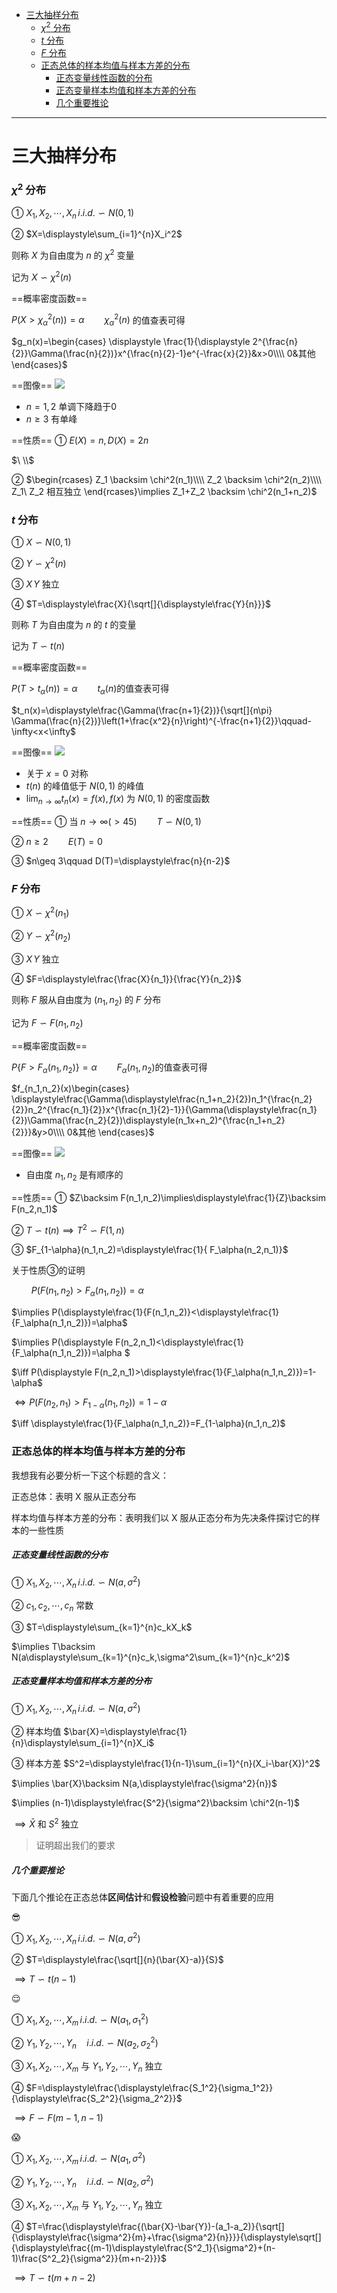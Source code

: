 - [三大抽样分布](#三大抽样分布)
    - [$\chi^2$ 分布](#chi2-分布)
    - [$t$ 分布](#t-分布)
    - [$F$ 分布](#f-分布)
    - [正态总体的样本均值与样本方差的分布](#正态总体的样本均值与样本方差的分布)
        - [正态变量线性函数的分布](#正态变量线性函数的分布)
        - [正态变量样本均值和样本方差的分布](#正态变量样本均值和样本方差的分布)
        - [几个重要推论](#几个重要推论)

---

# 三大抽样分布
### $\chi^2$ 分布
① $X_1,X_2,\cdots,X_n\,i.i.d.\backsim N(0,1)$

② $X=\displaystyle\sum_{i=1}^{n}X_i^2$

则称 $X$ 为自由度为 $n$ 的 $\chi^2$ 变量

记为 $X\backsim \chi^2(n)$

==概率密度函数==

$P(X>\chi^2_\alpha(n))=\alpha \qquad \chi^2_\alpha(n)$ 的值查表可得  

$g_n(x)=\begin{cases}
\displaystyle \frac{1}{\displaystyle 2^{\frac{n}{2}}\Gamma(\frac{n}{2})}x^{\frac{n}{2}-1}e^{-\frac{x}{2}}&x>0\\\\
0&其他
\end{cases}$

==图像==
![](image/2021-11-18-18-12-52.png)
* $n=1,2$ 单调下降趋于0
* $n\geq 3$ 有单峰

==性质==
① $E(X)=n,D(X)=2n$

$\ \\$

② $\begin{rcases}
Z_1 \backsim \chi^2(n_1)\\\\
Z_2 \backsim \chi^2(n_2)\\\\
Z_1\ Z_2 相互独立
\end{rcases}\implies Z_1+Z_2 \backsim \chi^2(n_1+n_2)$

### $t$ 分布
① $X\backsim N(0,1)$

② $Y\backsim \chi^2(n)$

③ $X\,Y$ 独立

④ $T=\displaystyle\frac{X}{\sqrt[]{\displaystyle\frac{Y}{n}}}$

则称 $T$ 为自由度为 $n$ 的 $t$ 的变量

记为 $T\backsim t(n)$

==概率密度函数==

$P(T>t_\alpha(n))=\alpha\qquad t_\alpha(n)$的值查表可得

$t_n(x)=\displaystyle\frac{\Gamma(\frac{n+1}{2})}{\sqrt[]{n\pi} \Gamma(\frac{n}{2})}\left(1+\frac{x^2}{n}\right)^{-\frac{n+1}{2}}\qquad-\infty<x<\infty$

==图像==
![](image/2021-11-18-21-06-48.png)
* 关于 $x=0$ 对称
* $t(n)$ 的峰值低于 $N(0,1)$ 的峰值
* $\displaystyle\lim_{{n}\to{\infty}}t_n(x)=f(x),f(x)$ 为 $N(0,1)$ 的密度函数

==性质==
① 当 $n\to\infty(>45)\qquad T\backsim N(0,1)$ 

② $n\geq 2\qquad E(T)=0$

③ $n\geq 3\qquad D(T)=\displaystyle\frac{n}{n-2}$
 
### $F$ 分布
① $X\backsim\chi^2(n_1)$

② $Y\backsim\chi^2(n_2)$

③ $X\,Y$ 独立

④ $F=\displaystyle\frac{\frac{X}{n_1}}{\frac{Y}{n_2}}$

则称 $F$ 服从自由度为 $(n_1,n_2)$ 的 $F$ 分布

记为 $F\backsim F(n_1,n_2)$

==概率密度函数==

$P\{F>F_\alpha(n_1,n_2)\}=\alpha\qquad F_\alpha(n_1,n_2)$的值查表可得

$f_{n_1,n_2}(x)\begin{cases}
\displaystyle\frac{\Gamma(\displaystyle\frac{n_1+n_2}{2})n_1^{\frac{n_2}{2}}n_2^{\frac{n_1}{2}}x^{\frac{n_1}{2}-1}}{\Gamma(\displaystyle\frac{n_1}{2})\Gamma(\frac{n_2}{2})\displaystyle(n_1x+n_2)^{\frac{n_1+n_2}{2}}}&y>0\\\\
0&其他
\end{cases}$

==图像==
![](image/2021-11-18-21-47-05.png)
* 自由度 $n_1,n_2$ 是有顺序的

==性质==
① $Z\backsim F(n_1,n_2)\implies\displaystyle\frac{1}{Z}\backsim F(n_2,n_1)$

② $T\backsim t(n)\implies T^2\backsim F(1,n)$

③ $F_{1-\alpha}(n_1,n_2)=\displaystyle\frac{1}{ F_\alpha(n_2,n_1)}$

关于性质③的证明

$\qquad P(F(n_1,n_2)>F_\alpha(n_1,n_2))=\alpha$

$\implies P(\displaystyle\frac{1}{F(n_1,n_2)}<\displaystyle\frac{1}{F_\alpha(n_1,n_2)})=\alpha$

$\implies P(\displaystyle F(n_2,n_1)<\displaystyle\frac{1}{F_\alpha(n_1,n_2)})=\alpha $

$\iff P(\displaystyle F(n_2,n_1)>\displaystyle\frac{1}{F_\alpha(n_1,n_2)})=1-\alpha$

$\iff P(\displaystyle F(n_2,n_1)>\displaystyle F_{1-\alpha}(n_1,n_2))=1-\alpha$

$\iff \displaystyle\frac{1}{F_\alpha(n_1,n_2)}=F_{1-\alpha}(n_1,n_2)$

### 正态总体的样本均值与样本方差的分布
我想我有必要分析一下这个标题的含义：

正态总体：表明 X 服从正态分布

样本均值与样本方差的分布：表明我们以 X 服从正态分布为先决条件探讨它的样本的一些性质

##### 正态变量线性函数的分布
① $X_1,X_2,\cdots,X_n\,i.i.d.\backsim N(a,\sigma^2)$

② $c_1,c_2,\cdots,c_n$ 常数

③ $T=\displaystyle\sum_{k=1}^{n}c_kX_k$

$\implies T\backsim N(a\displaystyle\sum_{k=1}^{n}c_k,\sigma^2\sum_{k=1}^{n}c_k^2)$

##### 正态变量样本均值和样本方差的分布
① $X_1,X_2,\cdots,X_n\,i.i.d.\backsim N(a,\sigma^2)$

② 样本均值 $\bar{X}=\displaystyle\frac{1}{n}\displaystyle\sum_{i=1}^{n}X_i$

③ 样本方差 $S^2=\displaystyle\frac{1}{n-1}\sum_{i=1}^{n}(X_i-\bar{X})^2$ 

$\implies \bar{X}\backsim N(a,\displaystyle\frac{\sigma^2}{n})$ 

$\implies (n-1)\displaystyle\frac{S^2}{\sigma^2}\backsim \chi^2(n-1)$

$\implies \bar{X}$ 和 $S^2$ 独立

> 证明超出我们的要求

##### 几个重要推论
下面几个推论在正态总体**区间估计**和**假设检验**问题中有着重要的应用

:sunglasses:

① $X_1,X_2,\cdots,X_n\,i.i.d.\backsim N(a,\sigma^2)$

② $T=\displaystyle\frac{\sqrt[]{n}(\bar{X}-a)}{S}$

$\implies T \backsim t(n-1)$

:relieved:

① $X_1,X_2,\cdots,X_m\,i.i.d.\backsim N(a_1,\sigma^2_1)$

② $Y_1,Y_2,\cdots,Y_n\quad i.i.d.\backsim N(a_2,\sigma^2_2)$

③ $X_1,X_2,\cdots,X_m$ 与 $Y_1,Y_2,\cdots,Y_n$ 独立

④ $F=\displaystyle\frac{\displaystyle\frac{S_1^2}{\sigma_1^2}}{\displaystyle\frac{S_2^2}{\sigma_2^2}}$

$\implies F\backsim F(m-1,n-1)$

:scream:

① $X_1,X_2,\cdots,X_m\,i.i.d.\backsim N(a_1,\sigma^2)$

② $Y_1,Y_2,\cdots,Y_n\quad i.i.d.\backsim N(a_2,\sigma^2)$

③ $X_1,X_2,\cdots,X_m$ 与 $Y_1,Y_2,\cdots,Y_n$ 独立

④ $T=\frac{\displaystyle\frac{(\bar{X}-\bar{Y})-(a_1-a_2)}{\sqrt[]{\displaystyle\frac{\sigma^2}{m}+\frac{\sigma^2}{n}}}}{\displaystyle\sqrt[]{\displaystyle\frac{(m-1)\displaystyle\frac{S^2_1}{\sigma^2}+(n-1)\frac{S^2_2}{\sigma^2}}{m+n-2}}}$

$\implies T  \backsim t(m+n-2)$

